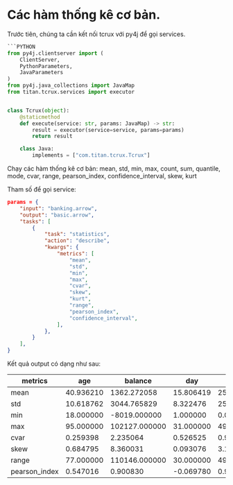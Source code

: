 # Các hàm thống kê cơ bản.

Trước tiên, chúng ta cần kết nối tcrux với py4j để gọi services.

```python
```PYTHON
from py4j.clientserver import (
    ClientServer,
    PythonParameters,
    JavaParameters
)
from py4j.java_collections import JavaMap
from titan.tcrux.services import executor


class Tcrux(object):
    @staticmethod
    def execute(service: str, params: JavaMap) -> str:
        result = executor(service=service, params=params)
        return result

    class Java:
        implements = ["com.titan.tcrux.Tcrux"]
```

Chạy các hàm thống kê cơ bản: mean, std, min, max, count, sum, quantile, mode, cvar, range, pearson_index, confidence_interval, skew, kurt

Tham số để gọi service:

```json
params = {
    "input": "banking.arrow",
    "output": "basic.arrow",
    "tasks": [
        {
            "task": "statistics",
            "action": "describe",
            "kwargs": {
                "metrics": [
                    "mean",
                    "std",
                    "min",
                    "max",
                    "cvar",
                    "skew",
                    "kurt",
                    "range",
                    "pearson_index",
                    "confidence_interval",
                ],
            },
        }
    ],
}
```

Kết quả output có dạng như sau:

| metrics        | age       | balance       | day       | duration     | campaign    | pdays       | previous    | year       |
|----------------|-----------|---------------|-----------|--------------|-------------|-------------|-------------|------------|
| mean           | 40.936210 | 1362.272058   | 15.806419 | 258.163080   | 2.763841    | 40.197828   | 0.580323    | 2010.444626 |
| std            | 10.618762 | 3044.765829   | 8.322476  | 257.527812   | 3.098021    | 100.128746  | 2.303441    | 0.602364    |
| min            | 18.000000 | -8019.000000  | 1.000000  | 0.000000     | 1.000000    | -1.000000   | 0.000000    | 2010.000000 |
| max            | 95.000000 | 102127.000000 | 31.000000 | 4918.000000  | 63.000000   | 871.000000  | 275.000000  | 2012.000000 |
| cvar           | 0.259398  | 2.235064      | 0.526525  | 0.997539     | 1.120912    | 2.490899    | 3.969237    | 0.000300    |
| skew           | 0.684795  | 8.360031      | 0.093076  | 3.144214     | 4.898488    | 2.615629    | 41.845066   | 1.008675    |
| range          | 77.000000 | 110146.000000 | 30.000000 | 4918.000000  | 62.000000   | 872.000000  | 275.000000  | 2.000000    |
| pearson_index  | 0.547016  | 0.900830      | -0.069780 | 0.910539     | 0.739673    | 1.234346    | 0.755813    | 2.214406    |

